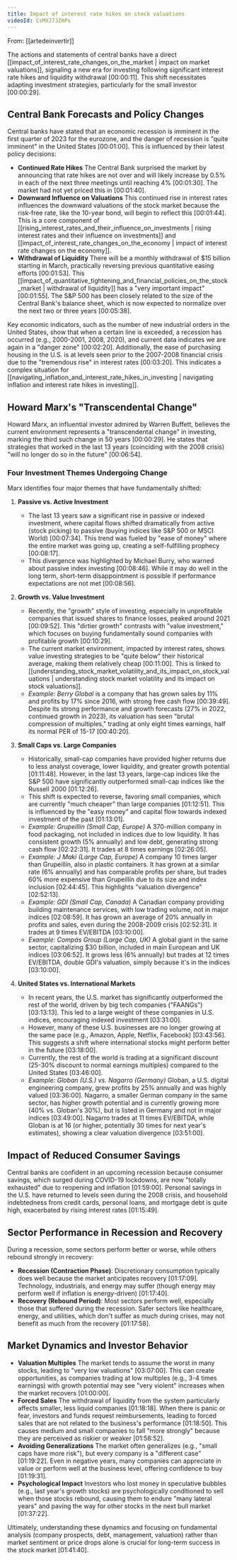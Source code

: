 ```yaml
---
title: Impact of interest rate hikes on stock valuations
videoId: CsMXJ7JZmPs
---
```


From: [[artedeinvertir]] <br/> 

The actions and statements of central banks have a direct [[impact_of_interest_rate_changes_on_the_market | impact on market valuations]], signaling a new era for investing following significant interest rate hikes and liquidity withdrawal [00:00:11]. This shift necessitates adapting investment strategies, particularly for the small investor [00:00:29].

## Central Bank Forecasts and Policy Changes

Central banks have stated that an economic recession is imminent in the first quarter of 2023 for the eurozone, and the danger of recession is "quite imminent" in the United States [00:01:00]. This is influenced by their latest policy decisions:
*   **Continued Rate Hikes** The Central Bank surprised the market by announcing that rate hikes are not over and will likely increase by 0.5% in each of the next three meetings until reaching 4% [00:01:30]. The market had not yet priced this in [00:01:40].
*   **Downward Influence on Valuations** This continued rise in interest rates influences the downward valuations of the stock market because the risk-free rate, like the 10-year bond, will begin to reflect this [00:01:44]. This is a core component of [[rising_interest_rates_and_their_influence_on_investments | rising interest rates and their influence on investments]] and [[impact_of_interest_rate_changes_on_the_economy | impact of interest rate changes on the economy]].
*   **Withdrawal of Liquidity** There will be a monthly withdrawal of $15 billion starting in March, practically reversing previous quantitative easing efforts [00:01:53]. This [[impact_of_quantitative_tightening_and_financial_policies_on_the_stock_market | withdrawal of liquidity]] has a "very important impact" [00:01:55]. The S&P 500 has been closely related to the size of the Central Bank's balance sheet, which is now expected to normalize over the next two or three years [00:05:38].

Key economic indicators, such as the number of new industrial orders in the United States, show that when a certain line is exceeded, a recession has occurred (e.g., 2000-2001, 2008, 2020), and current data indicates we are again in a "danger zone" [00:02:20]. Additionally, the ease of purchasing housing in the U.S. is at levels seen prior to the 2007-2008 financial crisis due to the "tremendous rise" in interest rates [00:03:20]. This indicates a complex situation for [[navigating_inflation_and_interest_rate_hikes_in_investing | navigating inflation and interest rate hikes in investing]].

## Howard Marx's "Transcendental Change"

Howard Marx, an influential investor admired by Warren Buffett, believes the current environment represents a "transcendental change" in investing, marking the third such change in 50 years [00:00:29]. He states that strategies that worked in the last 13 years (coinciding with the 2008 crisis) "will no longer do so in the future" [00:06:54].

### Four Investment Themes Undergoing Change
Marx identifies four major themes that have fundamentally shifted:

1.  **Passive vs. Active Investment**
    *   The last 13 years saw a significant rise in passive or indexed investment, where capital flows shifted dramatically from active (stock picking) to passive (buying indices like S&P 500 or MSCI World) [00:07:34]. This trend was fueled by "ease of money" where the entire market was going up, creating a self-fulfilling prophecy [00:08:17].
    *   This divergence was highlighted by Michael Burry, who warned about passive index investing [00:08:46]. While it may do well in the long term, short-term disappointment is possible if performance expectations are not met [00:08:56].

2.  **Growth vs. Value Investment**
    *   Recently, the "growth" style of investing, especially in unprofitable companies that issued shares to finance losses, peaked around 2021 [00:09:52]. This "dirtier growth" contrasts with "value investment," which focuses on buying fundamentally sound companies with profitable growth [00:10:29].
    *   The current market environment, impacted by interest rates, shows value investing strategies to be "quite below" their historical average, making them relatively cheap [00:11:00]. This is linked to [[understanding_stock_market_volatility_and_its_impact_on_stock_valuations | understanding stock market volatility and its impact on stock valuations]].
    *   *Example: Berry Global* is a company that has grown sales by 11% and profits by 17% since 2016, with strong free cash flow [00:39:49]. Despite its strong performance and growth forecasts (27% in 2022, continued growth in 2023), its valuation has seen "brutal compression of multiples," trading at only eight times earnings, half its normal PER of 15-17 [00:40:20].

3.  **Small Caps vs. Large Companies**
    *   Historically, small-cap companies have provided higher returns due to less analyst coverage, lower liquidity, and greater growth potential [01:11:48]. However, in the last 13 years, large-cap indices like the S&P 500 have significantly outperformed small-cap indices like the Russell 2000 [01:12:26].
    *   This shift is expected to reverse, favoring small companies, which are currently "much cheaper" than large companies [01:12:51]. This is influenced by the "easy money" and capital flow towards indexed investment of the past [01:13:01].
    *   *Example: Grupeillín (Small Cap, Europe)* A 370-million company in food packaging, not included in indices due to low liquidity. It has consistent growth (5% annually) and low debt, generating strong cash flow [02:22:31]. It trades at 8 times earnings [02:26:05].
    *   *Example: J Maki (Large Cap, Europe)* A company 10 times larger than Grupeillín, also in plastic containers. It has grown at a similar rate (6% annually) and has comparable profits per share, but trades 60% more expensive than Grupeillín due to its size and index inclusion [02:44:45]. This highlights "valuation divergence" [02:52:13].
    *   *Example: GDI (Small Cap, Canada)* A Canadian company providing building maintenance services, with low trading volume, not in major indices [02:08:59]. It has grown an average of 20% annually in profits and sales, even during the 2008-2009 crisis [02:52:31]. It trades at 9 times EV/EBITDA [03:10:00].
    *   *Example: Compás Group (Large Cap, UK)* A global giant in the same sector, capitalizing $30 billion, included in main European and UK indices [03:06:52]. It grows less (6% annually) but trades at 12 times EV/EBITDA, double GDI's valuation, simply because it's in the indices [03:10:00].

4.  **United States vs. International Markets**
    *   In recent years, the U.S. market has significantly outperformed the rest of the world, driven by big tech companies ("FAANGs") [03:13:13]. This led to a large weight of these companies in U.S. indices, encouraging indexed investment [03:31:00].
    *   However, many of these U.S. businesses are no longer growing at the same pace (e.g., Amazon, Apple, Netflix, Facebook) [03:43:56]. This suggests a shift where international stocks might perform better in the future [03:18:00].
    *   Currently, the rest of the world is trading at a significant discount (25-30% discount to normal earnings multiples) compared to the United States [03:46:00].
    *   *Example: Globan (U.S.) vs. Nagarro (Germany)* Globan, a U.S. digital engineering company, grew profits by 25% annually and was highly valued [03:36:00]. Nagarro, a smaller German company in the same sector, has higher growth potential and is currently growing more (40% vs. Globan's 30%), but is listed in Germany and not in major indices [03:49:00]. Nagarro trades at 11 times EV/EBITDA, while Globan is at 16 (or higher, potentially 30 times for next year's estimates), showing a clear valuation divergence [03:51:00].

## Impact of Reduced Consumer Savings

Central banks are confident in an upcoming recession because consumer savings, which surged during COVID-19 lockdowns, are now "totally exhausted" due to reopening and inflation [01:59:00]. Personal savings in the U.S. have returned to levels seen during the 2008 crisis, and household indebtedness from credit cards, personal loans, and mortgage debt is quite high, exacerbated by rising interest rates [01:15:49].

## Sector Performance in Recession and Recovery

During a recession, some sectors perform better or worse, while others rebound strongly in recovery:
*   **Recession (Contraction Phase)**: Discretionary consumption typically does well because the market anticipates recovery [01:17:09]. Technology, industrials, and energy may suffer (though energy may perform well if inflation is energy-driven) [01:17:40].
*   **Recovery (Rebound Period)**: Most sectors perform well, especially those that suffered during the recession. Safer sectors like healthcare, energy, and utilities, which don't suffer as much during crises, may not benefit as much from the recovery [01:17:58].

## Market Dynamics and Investor Behavior

*   **Valuation Multiples** The market tends to assume the worst in many stocks, leading to "very low valuations" [03:07:00]. This can create opportunities, as companies trading at low multiples (e.g., 3-4 times earnings) with growth potential may see "very violent" increases when the market recovers [01:00:00].
*   **Forced Sales** The withdrawal of liquidity from the system particularly affects smaller, less liquid companies [01:18:18]. When there is panic or fear, investors and funds request reimbursements, leading to forced sales that are not related to the business's performance [01:18:50]. This causes medium and small companies to fall "more strongly" because they are perceived as riskier or weaker [01:58:52].
*   **Avoiding Generalizations** The market often generalizes (e.g., "small caps have more risk"), but every company is a "different case" [01:19:22]. Even in negative years, many companies can appreciate in value or perform well at the business level, offering confidence to buy [01:19:31].
*   **Psychological Impact** Investors who lost money in speculative bubbles (e.g., last year's growth stocks) are psychologically conditioned to sell when those stocks rebound, causing them to endure "many lateral years" and paving the way for other stocks in the next bull market [01:37:22].

Ultimately, understanding these dynamics and focusing on fundamental analysis (company prospects, debt, management, valuation) rather than market sentiment or price drops alone is crucial for long-term success in the stock market [01:41:40].